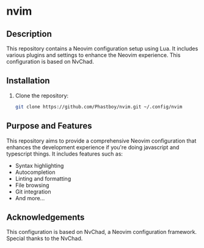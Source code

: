 # nvim

## Description

This repository contains a Neovim configuration setup using Lua. It includes various plugins and settings to enhance the Neovim experience. This configuration is based on NvChad.

## Installation

1. Clone the repository:
   ```sh
   git clone https://github.com/Phastboy/nvim.git ~/.config/nvim
   ```

## Purpose and Features

This repository aims to provide a comprehensive Neovim configuration that enhances the development experience if you're doing javascript and typescript things. It includes features such as:

- Syntax highlighting
- Autocompletion
- Linting and formatting
- File browsing
- Git integration
- And more...

## Acknowledgements

This configuration is based on NvChad, a Neovim configuration framework. Special thanks to the NvChad.
